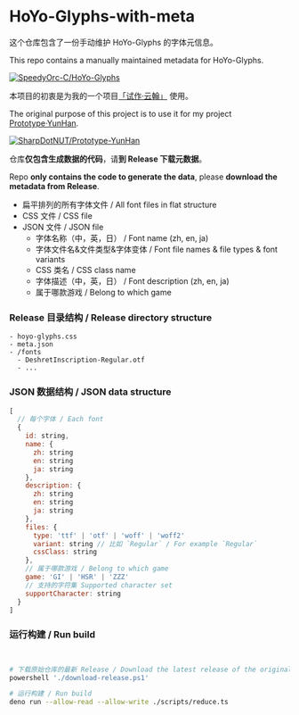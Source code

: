 # HoYo-Glyphs-with-meta

这个仓库包含了一份手动维护 HoYo-Glyphs 的字体元信息。

This repo contains a manually maintained metadata for HoYo-Glyphs.

[![SpeedyOrc-C/HoYo-Glyphs](https://github-readme-stats.vercel.app/api/pin/?username=SpeedyOrc-C&repo=HoYo-Glyphs)](https://github.com/SpeedyOrc-C/HoYo-Glyphs)

本项目的初衷是为我的一个项目[「试作·云翰」](https://github.com/SharpDotNUT/Prototype-YunHan) 使用。

The original purpose of this project is to use it for my project [Prototype·YunHan](https://github.com/SharpDotNUT/Prototype-YunHan).

[![SharpDotNUT/Prototype-YunHan](https://github-readme-stats.vercel.app/api/pin/?username=SharpDotNUT&repo=Prototype-YunHan)](https://github.com/SharpDotNUT/Prototype-YunHan)

仓库**仅包含生成数据的代码**，请**到 Release 下载元数据**。

Repo **only contains the code to generate the data**, please **download the metadata from Release**.

- 扁平排列的所有字体文件 / All font files in flat structure
- CSS 文件 / CSS file
- JSON 文件 / JSON file
  - 字体名称（中，英，日） / Font name (zh, en, ja)
  - 字体文件名&文件类型&字体变体 / Font file names & file types & font variants
  - CSS 类名 / CSS class name
  - 字体描述（中，英，日） / Font description (zh, en, ja)
  - 属于哪款游戏 / Belong to which game


### Release 目录结构 / Release directory structure

```
- hoyo-glyphs.css
- meta.json
- /fonts
  - DeshretInscription-Regular.otf
  - ...
```

### JSON 数据结构 / JSON data structure

```js
[
  // 每个字体 / Each font
  {
    id: string,
    name: {
      zh: string
      en: string
      ja: string
    },
    description: {
      zh: string
      en: string
      ja: string
    },
    files: {
      type: 'ttf' | 'otf' | 'woff' | 'woff2'
      variant: string // 比如 `Regular` / For example `Regular`
      cssClass: string
    },
    // 属于哪款游戏 / Belong to which game
    game: 'GI' | 'HSR' | 'ZZZ'
    // 支持的字符集 Supported character set
    supportCharacter: string
  }
]

```

### 运行构建 / Run build

```bash


# 下载原始仓库的最新 Release / Download the latest release of the original repo
powershell './download-release.ps1'

# 运行构建 / Run build
deno run --allow-read --allow-write ./scripts/reduce.ts

```
